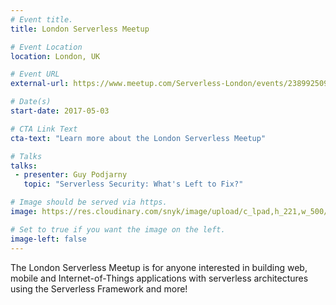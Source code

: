 ```yaml
---
# Event title.
title: London Serverless Meetup

# Event Location
location: London, UK

# Event URL
external-url: https://www.meetup.com/Serverless-London/events/238992509/

# Date(s)
start-date: 2017-05-03

# CTA Link Text
cta-text: "Learn more about the London Serverless Meetup"

# Talks
talks:
 - presenter: Guy Podjarny
   topic: "Serverless Security: What's Left to Fix?"

# Image should be served via https.
image: https://res.cloudinary.com/snyk/image/upload/c_lpad,h_221,w_500/v1491878529/serverless-london-meetup.png

# Set to true if you want the image on the left.
image-left: false
---
```


The London Serverless Meetup is for anyone interested in building web, mobile and Internet-of-Things applications with serverless architectures using the Serverless Framework and more! 

